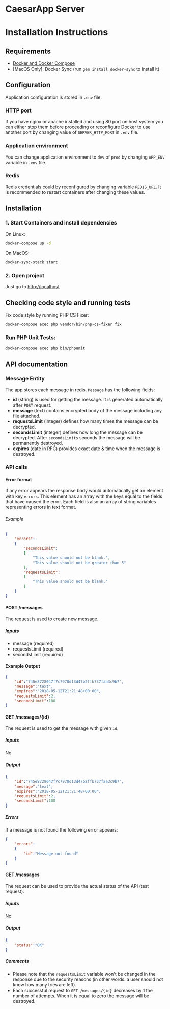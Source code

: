 CaesarApp Server
==========

Installation Instructions
==========

## Requirements

* [Docker and Docker Compose](https://docs.docker.com/engine/installation)
* [MacOS Only]: Docker Sync (run `gem install docker-sync` to install it)

## Configuration

Application configuration is stored in `.env` file.

### HTTP port
If you have nginx or apache installed and using 80 port on host system you can either stop them before proceeding or
reconfigure Docker to use another port by changing value of `SERVER_HTTP_PORT` in `.env` file.

### Application environment
You can change application environment to `dev` of `prod` by changing `APP_ENV` variable in `.env` file.

### Redis
Redis credentials could by reconfigured by changing variable `REDIS_URL`. It is
recommended to restart containers after changing these values.

## Installation

### 1. Start Containers and install dependencies
On Linux:
```bash
docker-compose up -d
```
On MacOS:
```bash
docker-sync-stack start
```
### 2. Open project
Just go to [http://localhost](http://localhost)

## Checking code style and running tests
Fix code style by running PHP CS Fixer:
```bash
docker-compose exec php vendor/bin/php-cs-fixer fix
```

### Run PHP Unit Tests:
```bash
docker-compose exec php bin/phpunit
```

## API documentation

### Message Entity

The app stores each message in redis. `Message` has the following fields:

* **id** (string) is used for getting the message. It is generated automatically after `POST` request.
* **message** (text) contains encrypted body of the message including any file attached.
* **requestsLimit** (integer) defines how many times the message can be decrypted.
* **secondsLimit** (integer) defines how long the message can be decrypted. After `secondsLimits` seconds the message will be permanently destroyed.
* **expires** (date in RFC) provides exact date & time when the message is destroyed.

### API calls

#### Error format

If any error appears the response body would automatically get an element with key `errors`. This element has an array with the keys equal to the fields that have caused the error. Each field is also an array of string variables representing errors in text format.

###### Example

```json
{
    "errors":
    {
        "secondsLimit":
        [
            "This value should not be blank.",
            "This value should not be greater than 5"
        ],
        "requestsLimit":
        [
            "This value should not be blank."
        ]
    }
}
```

#### POST /messages

The request is used to create new message.

##### Inputs

* message (required)
* requestsLimit (required)
* secondsLimit (required)

#### Example Output

```json
{
    "id":"745e8728047f7c7970d13d47b2ffb737faa3c9b7",
    "message":"text",
    "expires":"2018-05-12T21:21:48+00:00",
    "requestsLimit":2,
    "secondsLimit":100
}
```

#### GET /messages/{id}

The request is used to get the message with given `id`.

##### Inputs

No

##### Output
```json
{
    "id":"745e8728047f7c7970d13d47b2ffb737faa3c9b7",
    "message":"text",
    "expires":"2018-05-12T21:21:48+00:00",
    "requestsLimit":2,
    "secondsLimit":100
}
```

##### Errors

If a message is not found the following error appears:

```json
{
    "errors":
    {
        "id":"Message not found"
    }
}
```

#### GET /messages

The request can be used to provide the actual status of the API (test request).

##### Inputs

No

##### Output
```json
{
    "status":"OK"
}
```

##### Comments

* Please note that the `requestsLimit` variable won't be changed in the response due to the security reasons (in other words: a user should not know how many tries are left).
* Each successful request to `GET /messages/{id}` decreases by 1 the number of attempts. When it is equal to zero the message will be destroyed.
